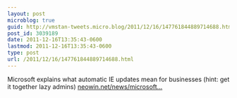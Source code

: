 ```yaml
---
layout: post
microblog: true
guid: http://vmstan-tweets.micro.blog/2011/12/16/147761844889714688.html
post_id: 3039189
date: 2011-12-16T13:35:43-0600
lastmod: 2011-12-16T13:35:43-0600
type: post
url: /2011/12/16/147761844889714688.html
---
```

Microsoft explains what automatic IE updates mean for businesses (hint: get it together lazy admins) <a href="http://www.neowin.net/news/microsoft-explains-what-automatic-ie-updates-mean-for-businesses">neowin.net/news/microsoft…</a>
